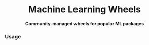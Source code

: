 <h1 align="center">Machine Learning Wheels</h1>
<h4 align="center">Community-managed wheels for popular ML packages</h4>

### Usage

